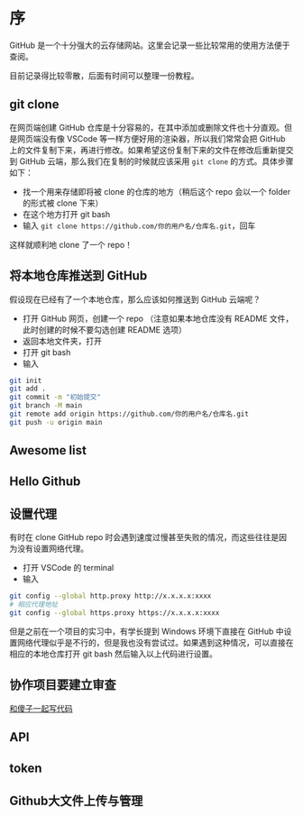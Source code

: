 # 序

GitHub 是一个十分强大的云存储网站。这里会记录一些比较常用的使用方法便于查阅。

目前记录得比较零散，后面有时间可以整理一份教程。

## git clone

在网页端创建 GitHub 仓库是十分容易的，在其中添加或删除文件也十分直观。但是网页端没有像 VSCode 等一样方便好用的渲染器，所以我们常常会把 GitHub 上的文件复制下来，再进行修改。如果希望这份复制下来的文件在修改后重新提交到 GitHub 云端，那么我们在复制的时候就应该采用 `git clone` 的方式。具体步骤如下：

- 找一个用来存储即将被 clone 的仓库的地方（稍后这个 repo 会以一个 folder 的形式被 clone 下来）
- 在这个地方打开 git bash
- 输入 `git clone https://github.com/你的用户名/仓库名.git`，回车

这样就顺利地 clone 了一个 repo！

## 将本地仓库推送到 GitHub

假设现在已经有了一个本地仓库，那么应该如何推送到 GitHub 云端呢？

- 打开 GitHub 网页，创建一个 repo （注意如果本地仓库没有 README 文件，此时创建的时候不要勾选创建 README 选项）
- 返回本地文件夹，打开
- 打开 git bash
- 输入 
```bash
git init
git add .
git commit -m "初始提交"
git branch -M main
git remote add origin https://github.com/你的用户名/仓库名.git
git push -u origin main
```

## Awesome list

## Hello Github

## 设置代理

有时在 clone GitHub repo 时会遇到速度过慢甚至失败的情况，而这些往往是因为没有设置网络代理。

- 打开 VSCode 的 terminal
- 输入

```bash
git config --global http.proxy http://x.x.x.x:xxxx 
# 相应代理地址
git config --global https.proxy https://x.x.x.x:xxxx
```

但是之前在一个项目的实习中，有学长提到 Windows 环境下直接在 GitHub 中设置网络代理似乎是不行的，但是我也没有尝试过。如果遇到这种情况，可以直接在相应的本地仓库打开 git bash 然后输入以上代码进行设置。

## 协作项目要建立审查

[和傻子一起写代码](https://www.bilibili.com/video/BV1udEuzrEa7?spm_id_from=333.788.videopod.sections&vd_source=511a91ef2f7b2b1dbc28ac62a47dadae)

## API

## token

## Github大文件上传与管理